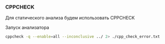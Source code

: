 ### CPPCHECK

Для статического анализа будем использовать CPPCHECK

Запуск анализатора
```bash
cppcheck -q --enable=all --inconclusive ../ 2> ./cpp_check_error.txt
```


